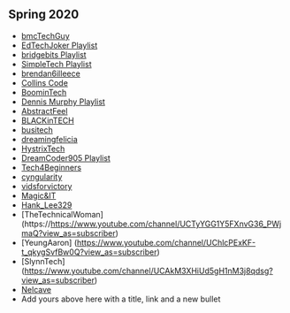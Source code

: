 ## Spring 2020
- [bmcTechGuy](https://www.youtube.com/channel/UCabL6Ewd04q3h5Xc5PlrvFQ?view_as=subscriber)
- [EdTechJoker Playlist](https://www.youtube.com/playlist?list=PLJQupiji7J5e8t_dL8T1iVq-bMPElKTI2)
- [bridgebits Playlist](https://www.youtube.com/channel/UCCZqye8rNHguz3KrkScOYKQ/playlists)
- [SimpleTech Playlist](https://www.youtube.com/channel/UCm28UVuliqM8RsSlVa0NBHA?view_as=subscriber)
- [brendan6illeece](https://www.youtube.com/playlist?list=PLRpj-B9YL19M8iRq7VlY9zLrCHKD4JEvp)
- [Collins Code](https://www.youtube.com/channel/UCmTsz3Z6GxzTxfwGTz7nKkg?view_as=subscriber)
- [BoominTech](https://www.youtube.com/channel/UCEYT7XbvvLknkqorLHdrSJQ/?guided_help_flow=5)
- [Dennis Murphy Playlist](https://www.youtube.com/watch?v=ET_9XHTvJEA&list=PLpTH_c-Pgrd_qfMSWBH5U6dx73w5bPsNg)
- [AbstractFeel](https://www.youtube.com/playlist?list=PLJVIH4MDUvoGOIQcQSwdHeQkmu71YNUS_)
- [BLACKinTECH](https://www.youtube.com/channel/UCkjR9RZpsNaEFvbmYP2uZ4A/featured)
- [busitech](https://www.youtube.com/channel/UCKfg5JQqBSkpqI0xmZfYOyQ?view_as=subscriber)
- [dreamingfelicia](https://www.youtube.com/channel/UCQPw1ozw-l4zlE-xx8dEF5A/featured)
- [HystrixTech](https://www.youtube.com/channel/UCyNfRb-PoAeR8YKVY0IYy0A?view_as=subscriber)
- [DreamCoder905 Playlist](https://www.youtube.com/channel/UCiuXwRj_qGwfqapYSx4jGlQ)
- [Tech4Beginners](https://www.youtube.com/channel/UClVYOOgYdWjC9OxvkoPO5NQ?view_as=subscriber)
- [cyngularity](https://www.youtube.com/channel/UCdJgCivMb5aErPfopu5XumA?view_as=subscriber)
- [vidsforvictory](https://www.youtube.com/channel/UCBQ_FijiVP24YqQxKjrnJGA?guided_help_flow=3)
- [Magic&IT](https://www.youtube.com/channel/UCr3h6u8W8h1iVp9zwvPeI0A?view_as=subscriber)
- [Hank_Lee329](https://www.youtube.com/channel/UCGl5x3LHGvuWdcZ4DNSKS0A?view_as=subscriber)
- [TheTechnicalWoman] (https://https://www.youtube.com/channel/UCTyYGG1Y5FXnvG36_PWjmaQ?view_as=subscriber)
- [YeungAaron] (https://www.youtube.com/channel/UChlcPExKF-t_qkygSvfBw0Q?view_as=subscriber)
- [SlynnTech] (https://www.youtube.com/channel/UCAkM3XHiUd5gH1nM3j8qdsg?view_as=subscriber)
- [Nelcave](https://www.youtube.com/channel/UC9gZtNuaRX6TI15EY7N04Og)
- Add yours above here with a title, link and a new bullet
